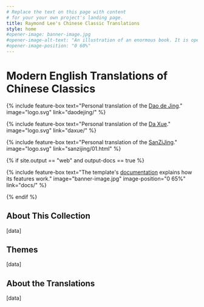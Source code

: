 ```yaml
---
# Replace the text on this page with content
# for your your own project's landing page.
title: Raymond Lee's Chinese Classic Translations
style: home
#opener-image: banner-image.jpg
#opener-image-alt-text: "An illustration of an enormous book. It is open, and its pages are each filled with an image of a starry sky. Beside the book, a man stands and looks at the pages. The book is bigger than he is."
#opener-image-position: "0 60%"
---
```


# Modern English Translations of Chinese Classics

<div class="feature-boxes">

{% include feature-box
   text="Personal translation of the [Dao de Jing](daodejing/)."
   image="logo.svg"
   link="daodejing/"
%}

{% include feature-box
   text="Personal translation of the [Da Xue](daxue/)."
   image="logo.svg"
   link="daxue/"
%}

{% include feature-box
   text="Personal translation of the [SanZiJing](sanzijing/01.html)."
   image="logo.svg"
   link="sanzijing/01.html"
%}

{% if site.output == "web" and output-docs == true %}

{% include feature-box
   text="The template's [documentation](docs/) explains how its features work."
   image="banner-image.jpg"
   image-position="0 65%"
   link="docs/"
%}

{% endif %}

</div>

<div class="color-panel background-000 text-fff links-ccc" markdown="1">

## About This Collection

[data]

</div>

## Themes 

[data]

## About the Translations

[data]